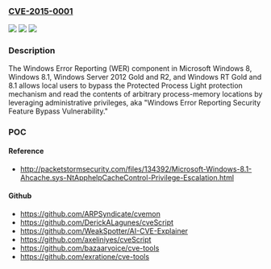 ### [CVE-2015-0001](https://cve.mitre.org/cgi-bin/cvename.cgi?name=CVE-2015-0001)
![](https://img.shields.io/static/v1?label=Product&message=n%2Fa&color=blue)
![](https://img.shields.io/static/v1?label=Version&message=n%2Fa&color=blue)
![](https://img.shields.io/static/v1?label=Vulnerability&message=n%2Fa&color=brighgreen)

### Description

The Windows Error Reporting (WER) component in Microsoft Windows 8, Windows 8.1, Windows Server 2012 Gold and R2, and Windows RT Gold and 8.1 allows local users to bypass the Protected Process Light protection mechanism and read the contents of arbitrary process-memory locations by leveraging administrative privileges, aka "Windows Error Reporting Security Feature Bypass Vulnerability."

### POC

#### Reference
- http://packetstormsecurity.com/files/134392/Microsoft-Windows-8.1-Ahcache.sys-NtApphelpCacheControl-Privilege-Escalation.html

#### Github
- https://github.com/ARPSyndicate/cvemon
- https://github.com/DerickALagunes/cveScript
- https://github.com/WeakSpotter/AI-CVE-Explainer
- https://github.com/axeliniyes/cveScript
- https://github.com/bazaarvoice/cve-tools
- https://github.com/exratione/cve-tools

